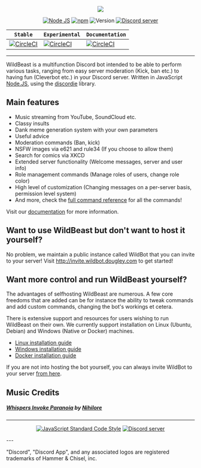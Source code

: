 <p style="text-align:center;">
<img src="http://i.imgur.com/3wB8dIH.png"></p>

<p align="center">
<a href="http://nodejs.org"><img src="https://img.shields.io/badge/Node.js-6.9.1-blue.svg" alt="Node JS"></a>
<a href="http://npmjs.com"><img src="https://img.shields.io/badge/npm-4.0.5-blue.svg" alt="npm"></a>
<a><img src="https://img.shields.io/badge/Version-4.2.1-blue.svg" alt="Version"></a>
<a href="https://discord.gg/wildbot"><img src="https://discordapp.com/api/guilds/110462143152803840/widget.png" alt="Discord server"></a>
</p>

| **`Stable`** | **`Experimental`** | **`Documentation`**
|--------------|--------------------|--------------------|
|[![CircleCI](https://circleci.com/gh/TheSharks/WildBeast/tree/master.svg?style=svg)](https://circleci.com/gh/TheSharks/WildBeast/tree/master) | [![CircleCI](https://circleci.com/gh/TheSharks/WildBeast/tree/experimental.svg?style=svg)](https://circleci.com/gh/TheSharks/WildBeast/tree/experimental) | [![CircleCI](https://circleci.com/gh/TheSharks/WildBeastDocs.svg?style=svg)](https://circleci.com/gh/TheSharks/WildBeastDocs)

---

WildBeast is a multifunction Discord bot intended to be able to perform various tasks, ranging from easy server moderation (Kick, ban etc.) to having fun (Cleverbot etc.) in your Discord server. Written in JavaScript [Node.JS](https://nodejs.org), using the [discordie](https://qeled.github.io/discordie) library.

## Main features

- Music streaming from YouTube, SoundCloud etc.
- Classy insults
- Dank meme generation system with your own parameters
- Useful advice
- Moderation commands (Ban, kick)
- NSFW images via e621 and rule34 (If you choose to allow them)
- Search for comics via XKCD
- Extended server functionality (Welcome messages, server and user info)
- Role management commands (Manage roles of users, change role color)
- High level of customization (Changing messages on a per-server basis, permission level system)
- And more, check the [full command reference](http://docs.thesharks.xyz/commands/) for all the commands!

Visit our [documentation](http://docs.thesharks.xyz) for more information.

## Want to use WildBeast but don't want to host it yourself?
No problem, we maintain a public instance called WildBot that you can invite to your server! Visit http://invite.wildbot.dougley.com to get started!

## Want more control and run WildBeast yourself?
The advantages of selfhosting WildBeast are numerous. A few core freedoms that are added can be for instance the ability to tweak commands and add custom commands, changing the bot's workings et cetera.

There is extensive support and resources for users wishing to run WildBeast on their own. We currently support installation on Linux (Ubuntu, Debian) and Windows (Native or Docker) machines.

- [Linux installation guide](http://docs.thesharks.xyz/install_linux/)
- [Windows installation guide](http://docs.thesharks.xyz/install_windows/)
- [Docker installation guide](http://docs.thesharks.xyz/install_docker/)

If you are not into hosting the bot yourself, you can always invite WildBot to your server [from here](http://invite.wildbot.dougley.com).

## Music Credits

##### [Whispers Invoke Paranoia](http://freemusicarchive.org/music/Nihilore/The_Hermeneutic_Circle/Nihilore_-_The_Hermeneutic_Circle_-_02_Whispers_Invoke_Paranoia) by [Nihilore](http://freemusicarchive.org/music/Nihilore/)
---

<p align="center">
  <a href="https://github.com/feross/standard"><img src="https://cdn.rawgit.com/feross/standard/master/badge.svg" alt="JavaScript Standard Code Style"></a>
  <a href="https://discord.gg/wildbot"><img src="https://discordapp.com/api/guilds/110462143152803840/widget.png?style=banner2" alt="Discord server"></a>
</p>
---

"Discord", "Discord App", and any associated logos are registered trademarks of Hammer & Chisel, inc.
